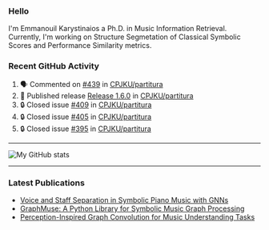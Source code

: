 ### Hello

I'm Emmanouil Karystinaios a Ph.D. in Music Information Retrieval.
Currently, I'm working on Structure Segmetation of Classical Symbolic Scores and Performance Similarity metrics.


### Recent GitHub Activity
  
<!--START_SECTION:activity-->
1. 🗣 Commented on [#439](https://github.com/CPJKU/partitura/issues/439#issuecomment-2700519985) in [CPJKU/partitura](https://github.com/CPJKU/partitura)
2. 🚀 Published release [Release 1.6.0](https://github.com/CPJKU/partitura/releases/tag/v1.6.0) in [CPJKU/partitura](https://github.com/CPJKU/partitura)
3. 🔒 Closed issue [#409](https://github.com/CPJKU/partitura/issues/409) in [CPJKU/partitura](https://github.com/CPJKU/partitura)
4. 🔒 Closed issue [#405](https://github.com/CPJKU/partitura/issues/405) in [CPJKU/partitura](https://github.com/CPJKU/partitura)
5. 🔒 Closed issue [#395](https://github.com/CPJKU/partitura/issues/395) in [CPJKU/partitura](https://github.com/CPJKU/partitura)
<!--END_SECTION:activity-->

---

![My GitHub stats](https://github-readme-stats.vercel.app/api?username=manoskary&show_icons=true&theme=radical)


<!--
**manoskary/manoskary** is a ✨ _special_ ✨ repository because its `README.md` (this file) appears on your GitHub profile.

Here are some ideas to get you started:

- 🔭 I’m currently working on ...
- 🌱 I’m currently learning ...
- 👯 I’m looking to collaborate on ...
- 🤔 I’m looking for help with ...
- 💬 Ask me about ...
- 📫 How to reach me: ...
- 😄 Pronouns: ...
- ⚡ Fun fact: ...
-->

---

### Latest Publications

<!-- BLOG-POST-LIST:START -->
- [Voice and Staff Separation in Symbolic Piano Music with GNNs](https://medium.com/towards-data-science/voice-and-staff-separation-in-symbolic-piano-music-with-gnns-0cab100629cf?source=rss-9d63e988ed0c------2)
- [GraphMuse: A Python Library for Symbolic Music Graph Processing](https://medium.com/towards-data-science/graphmuse-a-python-library-for-symbolic-music-graph-processing-40dbd9baf319?source=rss-9d63e988ed0c------2)
- [Perception-Inspired Graph Convolution for Music Understanding Tasks](https://medium.com/towards-data-science/perception-inspired-graph-convolution-for-music-understanding-tasks-4d2ba1be48e7?source=rss-9d63e988ed0c------2)
<!-- BLOG-POST-LIST:END -->

